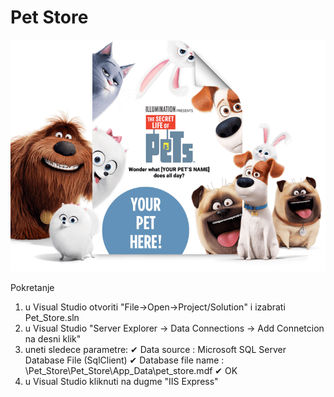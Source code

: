 # Pet Store

![Pet_Store](https://github.com/milicazivkovic15/Radovi/blob/master/C%23/Pet_Store/Pet_Store/Images/home-poster.png)


Pokretanje
1. u Visual Studio otvoriti "File->Open->Project/Solution" i izabrati Pet_Store.sln
2. u Visual Studio "Server Explorer -> Data Connections -> Add Connetcion na desni klik"
3. uneti sledece parametre:
✔ Data source : Microsoft SQL Server Database File (SqlClient)
✔ Database file name : \Pet_Store\Pet_Store\App_Data\pet_store.mdf
✔ OK
4. u Visual Studio kliknuti na dugme "IIS Express"

